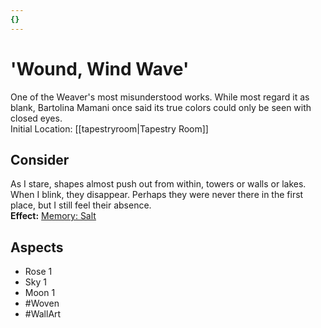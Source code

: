 ```yaml
---
{}
---
```

# 'Wound, Wind Wave'
One of the Weaver's most misunderstood works. While most regard it as blank, Bartolina Mamani once said its true colors could only be seen with closed eyes.	<br>Initial Location: [[tapestryroom|Tapestry Room]]
## Consider
As I stare, shapes almost push out from within, towers or walls or lakes. When I blink, they disappear. Perhaps they were never there in the first place, but I still feel their absence.	<br>**Effect:** [Memory: Salt](https://uadaf.theevilroot.xyz/rowenarium/element/mem.salt)
## Aspects
- Rose 1
- Sky 1
- Moon 1
- #Woven
- #WallArt